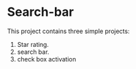 # Search-bar
This project contains three simple projects:
1. Star rating.
2. search bar.
3. check box activation
